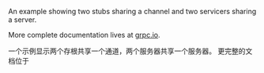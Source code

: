 An example showing two stubs sharing a channel and two servicers sharing a server.

More complete documentation lives at [grpc.io](https://grpc.io/docs/tutorials/basic/python.html).


一个示例显示两个存根共享一个通道，两个服务器共享一个服务器。
更完整的文档位于